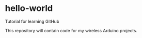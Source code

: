 # hello-world
Tutorial for learning GitHub

This repository will contain code for my wireless Arduino projects.
